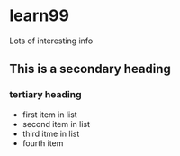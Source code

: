 learn99
=======
Lots of interesting info

## This is a secondary heading
### tertiary heading
* first item in list
* second item in list
* third itme in list
* fourth item
